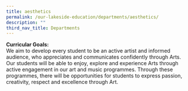 ```yaml
---
title: aesthetics
permalink: /our-lakeside-education/departments/aesthetics/
description: ""
third_nav_title: Departments
---
```

<b>Curricular Goals:</b>
<br>
We aim to develop every student to be an active artist and informed audience, who appreciates and communicates confidently through Arts. Our students will be able to enjoy, explore and experience Arts through active engagement in our art and music programmes. Through these programmes, there will be opportunities for students to express passion, creativity, respect and excellence through Art.